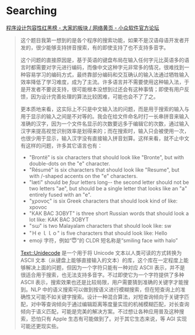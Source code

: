 # Searching
[程序设计包容性红黑榜 - 大家的板块 / 网络黄页 - 小众软件官方论坛](https://meta.appinn.net/t/topic/45697/4?u=chaoses_ib)

> 这个题目我第一想到的是各个程序的搜索功能，如果不是汉语母语开发者开发的，很少能够支持拼音搜索，有的即使支持了也不支持多音字。
> 
> 这个问题的直接原因是，基于英语的键盘布局在输入任何字元比英语多的语言时都需要对字元进行编码，而像中文这种字元非常多的情况，很难找到一种容易学习的编码方式，最终靠部分编码和交互确认的输入法通过牺牲输入效率降低了学习难度，成为了主流。许多语言并不需要使用这种输入法，于是开发者不要说支持，很可能根本没想到过还会有这种事情；即使有用户反馈，因为设计完善处理的算法比较困难，可能也会不了了之。
> 
> 更本质地来看，这实际上不只是中文输入法的问题，而是用于搜索的输入与用于显示的输入之间是不对等的。我会在给文件命名时打一长串拼音来输入准确的汉字，因为一个文件名显示的次数要远多于编辑它的次数，通过输入汉字来提高视觉识别效率是划得来的；而在搜索时，输入只会被使用一次，也很少用于显示，输入汉字没有直接输入拼音划算。这样来看，就不止中文有这样的问题，许多其它语言也有：
> * "Brontë" is six characters that should look like "Bronte", but with double-dots on the "e" character.
> * "Résumé" is six characters that should look like "Resume", but with /-shaped accents on the "e" characters.
> * "læti" should be *four* letters long-- the second letter should not be two letters "ae", but should be a single letter that looks like an "a" entirely fused with an "e".
> * "χρονος" is six Greek characters that should look kind of like: xpovoc
> * "КАК ВАС ЗОВУТ" is three short Russian words that should look a lot like: KAK BAC 3OBYT
> * "ടധ" is two Malayalam characters that should look like: sw
> * "Ｈｅｌｌｏ" is five characters that should look like: Hello
> * emoji 字符，例如“😇”的 CLDR 短名称是“smiling face with halo”
> 
> [Text::Unidecode](https://metacpan.org/pod/Text::Unidecode) 是一个用于将 Unicode 文本以人类可读的方式转换为 ASCII 文本（从键盘上能够直接输入的文本）的库，这个库在一定程度上能够解决上面的问题，但因为一个字符只能有一种对应 ASCII 表示，并不是很适合用于搜索，也无法支持多音字。不过即使它为一个字符提供了多种 ASCII 表示，搜索效果也还是比较局限，用户需要猜到准确的关键字才能搜到。NLP 中的语义搜索可以做到按语义进行模糊搜索，但在短查询上的准确性又可能不如关键字搜索。设计一种混合算法，对短查询倾向于关键字匹配，对中等查询倾向于通过编辑距离等度量实现的机械模糊匹配，对长查询倾向于语义匹配，可能是完美的解决方案。不过想让各种应用普及这种搜索，恐怕只有 Apple 生态有可能做到了。对于其它生态来说，等 AGI 实现可能还更现实些。